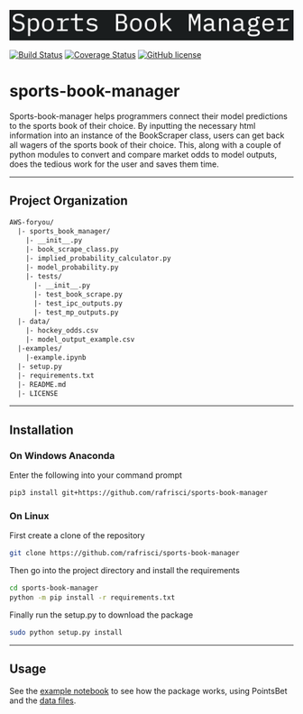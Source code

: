 ![logo file](./logo.png)

[![Build Status](https://app.travis-ci.com/rafrisci/sports-book-manager.svg?branch=master)](https://app.travis-ci.com/rafrisci/sports-book-manager) [![Coverage Status](https://coveralls.io/repos/github/rafrisci/sports-book-manager/badge.svg?branch=master&service=github)](https://coveralls.io/github/rafrisci/sports-book-manager?branch=master) [![GitHub license](https://img.shields.io/github/license/Naereen/StrapDown.js.svg)](https://github.com/rafrisci/sports-book-manager/blob/master/LICENSE) 


# sports-book-manager
Sports-book-manager helps programmers connect their model predictions to the sports book of their choice. By inputting the necessary html information into an instance of the BookScraper class, users can get back all wagers of the sports book of their choice. This, along with a couple of python modules to convert and compare market odds to model outputs, does the tedious work for the user and saves them time.

---
## Project Organization
```
AWS-foryou/
  |- sports_book_manager/
    |- __init__.py
    |- book_scrape_class.py
    |- implied_probability_calculator.py
    |- model_probability.py
    |- tests/
      |- __init__.py
      |- test_book_scrape.py
      |- test_ipc_outputs.py
      |- test_mp_outputs.py
  |- data/
    |- hockey_odds.csv
    |- model_output_example.csv
  |-examples/
    |-example.ipynb
  |- setup.py
  |- requirements.txt
  |- README.md
  |- LICENSE
```
---
## Installation
### On Windows Anaconda
Enter the following into your command prompt
```bash
pip3 install git+https://github.com/rafrisci/sports-book-manager
```
### On Linux
First create a clone of the repository
```bash
git clone https://github.com/rafrisci/sports-book-manager
```
Then go into the project directory and install the requirements
```bash
cd sports-book-manager
python -m pip install -r requirements.txt
```
Finally run the setup.py to download the package
```bash
sudo python setup.py install
```
---
## Usage
See the [example notebook](examples/example.ipynb) to see how the package works, using PointsBet and the [data files](data/).
